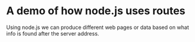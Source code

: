 # A demo of how node.js uses routes

Using node.js we can produce different web pages or data based on what info is found after the server address.
